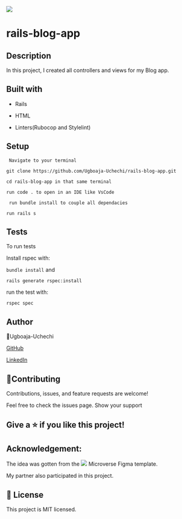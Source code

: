 ![](https://img.shields.io/badge/Microverse-blueviolet)

# rails-blog-app

## Description

In this project, I created all controllers and views for my Blog app. 

## Built with

- Rails

- HTML

- Linters(Rubocop and Stylelint)

## Setup

` Navigate to your terminal`

`git clone https://github.com/Ugboaja-Uchechi/rails-blog-app.git`

`cd rails-blog-app in that same terminal`

`run code . to open in an IDE like VsCode`

` run bundle install to couple all dependacies`

`run rails s`

## Tests

To run tests

Install rspec with:

`bundle install`
and

`rails generate rspec:install`

run the test with:

`rspec spec`

## Author

👤Ugboaja-Uchechi

[GitHub](https://github.com/Ugboaja-Uchechi)

[LinkedIn](https://www.linkedin.com/in/stephanie-ugboaja-930a2a216/)

## 🤝Contributing

Contributions, issues, and feature requests are welcome!

Feel free to check the issues page. Show your support

## Give a ⭐️ if you like this project!

## Acknowledgement:

The idea was gotten from the ![](https://img.shields.io/badge/Microverse-blueviolet) Microverse Figma template.

My partner also participated in this project.

## 📝 License

This project is MIT licensed.
